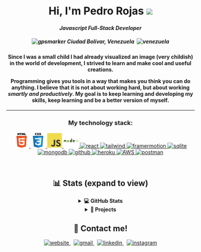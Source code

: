 <h1 align="center">Hi, I'm Pedro Rojas <img src="https://media.giphy.com/media/hvRJCLFzcasrR4ia7z/giphy.gif" width="35"></h1>

<span align="center">
  <span>
    <h4 align="center"><em>Javascript Full-Stack Developer</em>   
    </h4>
    <h5 align="center">
    	<em>
	    <img valign="bottom" src="https://www.svgrepo.com/show/362123/map-marker.svg" alt="gpsmarker" width="16" height="16"/> 
	    <b>Ciudad Bolívar, Venezuela</b>&nbsp;
	    <img valign="bottom" src="https://www.svgrepo.com/show/248930/venezuela.svg" alt="venezuela" width="16" height="16"/> 
	</em>   
    </h4>
</span>

<h4 align="center">Since I was a small child I had already visualized an image (very childish) in the world of development, I strived to learn and make cool and useful creations.
  
Programming gives you tools in a way that makes you think you can do anything.
  I believe that it is not about working hard, but about working <i>smartly and productively</i>.
My goal is to keep learning and developing my skills, keep learning and be a better version of myself.</h4>

<hr>
<h3 align="center">My technology stack:</h3>
  <p align="center">
    <a href="https://www.w3.org/html/" target="_blank"> 
        <img src="https://raw.githubusercontent.com/devicons/devicon/master/icons/html5/html5-original-wordmark.svg" alt="html5" width="40" height="40"/> 
    </a>
    <a href="https://www.w3schools.com/css/" target="_blank"> 
        <img src="https://raw.githubusercontent.com/devicons/devicon/master/icons/css3/css3-original-wordmark.svg" alt="css3" width="40" height="40"/>
    </a>
    <a href="https://developer.mozilla.org/en-US/docs/Web/JavaScript" target="_blank"> 
        <img src="https://raw.githubusercontent.com/devicons/devicon/master/icons/javascript/javascript-original.svg" alt="javascript" width="40" height="40"/>
    </a>
    <a href="https://nodejs.org" target="_blank"> 
        <img src="https://raw.githubusercontent.com/devicons/devicon/master/icons/nodejs/nodejs-original-wordmark.svg" alt="nodejs" width="40" height="40"/>
    </a>
    <a href="https://reactjs.org/" target="_blank"> 
        <img src="https://www.svgrepo.com/show/354259/react.svg" alt="react" width="40" height="40"/>
    </a>
    <a href="https://tailwindcss.com/" target="_blank"> 
        <img src="https://www.svgrepo.com/show/374118/tailwind.svg" alt="tailwind" width="40" height="40"/>
    </a>
    <a href="https://www.framer.com/motion/" target="_blank"> 
        <img src="https://www.svgrepo.com/show/361507/framer-logo.svg" alt="framermotion" width="40" height="40"/>
    </a>
    <a href="https://www.sqlite.org/index.html" target="_blank"> 
        <img src="https://www.vectorlogo.zone/logos/sqlite/sqlite-icon.svg" alt="sqlite" width="40" height="40"/>
    </a>
    <a href="https://mongodb.com/" target="_blank"> 
        <img src="https://www.svgrepo.com/show/331488/mongodb.svg" alt="mongodb" width="40" height="40"/>
    </a>
    <a href="https://github.com/kantar0" target="_blank"> 
        <img src="https://www.vectorlogo.zone/logos/github/github-tile.svg" alt="github" width="40" height="40"/>
    </a>    
    <a href="https://heroku.com" target="_blank"> 
        <img src="https://www.vectorlogo.zone/logos/heroku/heroku-icon.svg" alt="heroku" width="40" height="40"/>
    </a>
    <a href="https://aws.amazon.com/" target="_blank"> 
        <img src="https://www.svgrepo.com/show/373458/aws.svg" alt="AWS" width="40" height="40"/>
    </a>
    <a href="https://www.postman.com/" target="_blank"> 
        <img src="https://www.vectorlogo.zone/logos/getpostman/getpostman-icon.svg" alt="postman" width="40" height="40"/>
    </a>
    
    
  </p>
<br />
    
## 📊 Stats (expand to view)
<details> 
  <summary><b>💻 GitHub Stats</b></summary>
  <br/>
  <p align="center">
    <img src="https://github-readme-stats.vercel.app/api?username=kantar0">
    <br />
    <br />
	  <img src="https://github-readme-stats.vercel.app/api/top-langs/?username=kantar0">
  </p>
</details>

<details> 
  <summary><b>🧰 Projects</b></summary>
  <br/>
  <p align="center">
    <a href="https://top.gg/bot/854182792626831380" target="_blank"> 
      <img src="https://images.discordapp.net/avatars/854182792626831380/ba0bb1178faa0fa128c4cdd1d0d3fdcb.png" width="128">
      <br />
      <b>DolarBotVe</b>
    </a>
  </p>
</details>

## 📲 Contact me!
<p align="center">
    <a href="https://kantar0.dev/" target="_blank"> 
        <img src="https://guidospadavecchia.github.io/images/logo-big.png" alt="website" width="40" height="40"/> 
    </a>  
    &nbsp;
    <a href="mailto:pedro@kantar0.dev" target="_blank"> 
        <img src="https://www.vectorlogo.zone/logos/gmail/gmail-icon.svg" alt="gmail" width="40" height="40"/> 
    </a>  
    &nbsp;
    <a href="https://www.linkedin.com/in/kantar0/" target="_blank"> 
        <img src="https://www.vectorlogo.zone/logos/linkedin/linkedin-icon.svg" alt="linkedin" width="40" height="40"/> 
    </a>  
    &nbsp;
    <a href="https://www.instagram.com/kantar0/" target="_blank"> 
        <img src="https://www.vectorlogo.zone/logos/instagram/instagram-icon.svg" alt="instagram" width="40" height="40"/> 
    </a>  
	
</p>

